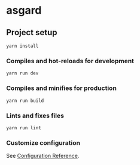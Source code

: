 # asgard

## Project setup
```
yarn install
```

### Compiles and hot-reloads for development
```
yarn run dev
```

### Compiles and minifies for production
```
yarn run build
```

### Lints and fixes files
```
yarn run lint
```

### Customize configuration
See [Configuration Reference](https://cli.vuejs.org/config/).
